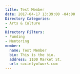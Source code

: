 ```yaml
---
title: Test Member
date: 2017-04-17 13:39:00 -04:00
Directory Categories:
- Arts & Culture
- 
Directory Filters:
- Funding
- Mentoring
member:
  name: Test Member
  bio: This is the bio.
  address: 1100 Market St.
  url: societyofwork.com
---
```


